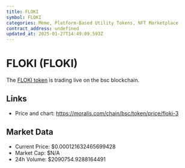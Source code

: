 ```yaml
---
title: FLOKI
symbol: FLOKI
categories: Meme, Platform-Based Utility Tokens, NFT Marketplace
contract_address: undefined
updated_at: 2025-01-27T14:49:09.593Z
---
```


# FLOKI (FLOKI)
The [FLOKI token](https://moralis.com/chain/bsc/token/price/floki-3) is trading live on the bsc blockchain.

## Links
- Price and chart: https://moralis.com/chain/bsc/token/price/floki-3

## Market Data
- Current Price: $0.000121632465699428
- Market Cap: $N/A
- 24h Volume: $2090754.9288164491
